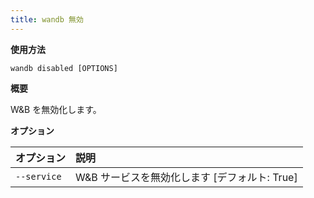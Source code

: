 ```yaml
---
title: wandb 無効
---
```


**使用方法**

`wandb disabled [OPTIONS]`

**概要**

W&B を無効化します。

**オプション**

| **オプション** | **説明** |
| :--- | :--- |
| `--service` | W&B サービスを無効化します  [デフォルト: True] |